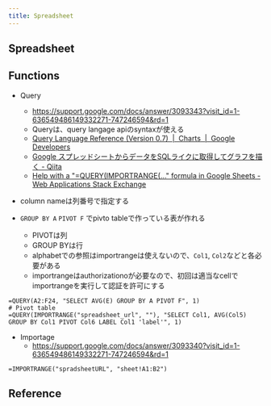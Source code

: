 ```yaml
---
title: Spreadsheet
---
```


## Spreadsheet


## Functions

* Query
    * https://support.google.com/docs/answer/3093343?visit_id=1-636549486149332271-747246594&rd=1
    * Queryは、query langage apiのsyntaxが使える
    * [Query Language Reference (Version 0.7)  |  Charts  |  Google Developers](https://developers.google.com/chart/interactive/docs/querylanguage#pivot)
    * [Google スプレッドシートからデータをSQLライクに取得してグラフを描く - Qiita](https://qiita.com/atsaki/items/6d2027c3bcb50b03fa18)
    * [Help with a "=QUERY(IMPORTRANGE(..." formula in Google Sheets - Web Applications Stack Exchange](https://webapps.stackexchange.com/questions/108327/help-with-a-queryimportrange-formula-in-google-sheets)

* column nameは列番号で指定する
* `GROUP BY A` `PIVOT F` でpivto tableで作っている表が作れる
    * PIVOTは列
    * GROUP BYは行
    * alphabetでの参照はimportrangeは使えないので、`Col1`, `Col2`などと各必要がある
    * importrangeはauthorizationoが必要なので、初回は適当なcellでimportrangeを実行して認証を許可にする

```
=QUERY(A2:F24, "SELECT AVG(E) GROUP BY A PIVOT F", 1)
# Pivot table
=QUERY(IMPORTRANGE("spreadsheet_url", ""), "SELECT Col1, AVG(Col5) GROUP BY Col1 PIVOT Col6 LABEL Col1 'label'", 1)
```


* Importage
    * https://support.google.com/docs/answer/3093340?visit_id=1-636549486149332271-747246594&rd=1

```
=IMPORTRANGE("spradsheetURL", "sheet!A1:B2")
```

## Reference

